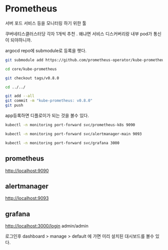 # Prometheus

서버 포드 서비스 등을 모니터링 하기 위한 툴

쿠버네티스클러스터당 각자 1개씩 추천 . 왜냐면 서비스 디스커버리랑 내부 pod가 통신이 되야하니까.

argocd repo에 submodule로 등록을 햇다.

```bash
git submodule add https://github.com/prometheus-operator/kube-prometheus.git core/kube-prometheus

cd core/kube-prometheus

git checkout tags/v0.8.0

cd ../../

git add --all
git commit -m "kube-prometheus: v0.8.0"
git push
```

app등록하면 디플로이가 되는 것을 볼수 있다.

```bash
kubectl -n monitoring port-forward svc/prometheus-k8s 9090
```

```bash
kubectl -n monitoring port-forward svc/alertmanager-main 9093
```

```bash
kubectl -n monitoring port-forward svc/grafana 3000
```

## prometheus

[http://localhost:9090](http://localhost:9090)

## alertmanager

[http://localhost:9093](http://localhost:9093)

## grafana

[http://localhost:3000/login](http://localhost:3000/login) admin/admin

로그인후 dashboard &gt; manage &gt; default 에 가면 미리 설치된 대시보드를 볼수 있다.

